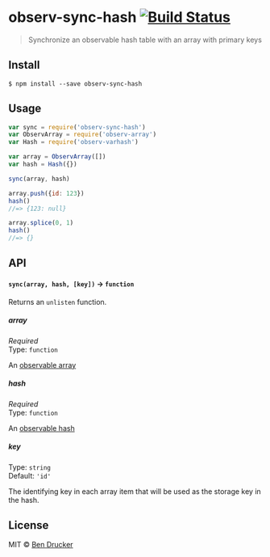 # observ-sync-hash [![Build Status](https://travis-ci.org/bendrucker/observ-sync-hash.svg?branch=master)](https://travis-ci.org/bendrucker/observ-sync-hash)

> Synchronize an observable hash table with an array with primary keys


## Install

```
$ npm install --save observ-sync-hash
```


## Usage

```js
var sync = require('observ-sync-hash')
var ObservArray = require('observ-array')
var Hash = require('observ-varhash')

var array = ObservArray([])
var hash = Hash({})

sync(array, hash)

array.push({id: 123})
hash()
//=> {123: null}

array.splice(0, 1)
hash()
//=> {}
```

## API

#### `sync(array, hash, [key])` -> `function`

Returns an `unlisten` function.

##### array

*Required*  
Type: `function`

An [observable array](https://github.com/raynos/observ-array)

##### hash

*Required*  
Type: `function`

An [observable hash](https://github.com/nrw/observ-varhash)

##### key

Type: `string`  
Default: `'id'`

The identifying key in each array item that will be used as the storage key in the hash.


## License

MIT © [Ben Drucker](http://bendrucker.me)
